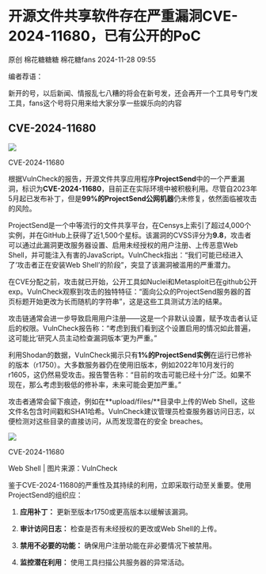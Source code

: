 #  开源文件共享软件存在严重漏洞CVE-2024-11680，已有公开的PoC   
原创 棉花糖糖糖  棉花糖fans   2024-11-28 09:55  
  
编者荐语：  
  
新开的号，以后新闻、情报乱七八糟的将会在新号发，还会再开一个工具号专门发工具，fans这个号将只用来给大家分享一些娱乐向的内容  
  
  
## CVE-2024-11680  
  
![](https://mmbiz.qpic.cn/sz_mmbiz_png/BgpLXnnTHwaZh2rMYLiat4ouC0OQn4E1Y0JawfRdmnVjdd9rU0GGWuSd22SCF0UvpDGrF38ahlZfTUHgickz4Ebw/640?wx_fmt=other&from=appmsg&tp=webp&wxfrom=5&wx_lazy=1&wx_co=1 "")  
  
CVE-2024-11680  
  
根据VulnCheck的报告，开源文件共享应用程序**ProjectSend**中的一个严重漏洞，标识为**CVE-2024-11680**，目前正在实际环境中被积极利用。尽管自2023年5月起已发布补丁，但是**99%的ProjectSend公网机器**仍未修复，依然面临被攻击的风险。  
  
ProjectSend是一个中等流行的文件共享平台，在Censys上索引了超过4,000个实例，并在GitHub上获得了近1,500个星标。该漏洞的CVSS评分为**9.8**，攻击者可以通过此漏洞更改服务器设置、启用未经授权的用户注册、上传恶意Web Shell，并可能注入有害的JavaScript。VulnCheck指出：“我们可能已经进入了‘攻击者正在安装Web Shell’的阶段”，突显了该漏洞被滥用的严重潜力。  
  
在CVE分配之前，攻击就已开始，公开工具如Nuclei和Metasploit已在github公开exp。VulnCheck观察到攻击的独特特征：“面向公众的ProjectSend服务器的首页标题开始更改为长而随机的字符串”，这是这些工具测试方法的结果。  
  
攻击链通常会进一步导致启用用户注册——这是一个非默认设置，赋予攻击者认证后的权限。VulnCheck报告称：“考虑到我们看到这个设置启用的情况如此普遍，这可能比‘研究人员主动检查漏洞版本’更为严重。”  
  
利用Shodan的数据，VulnCheck揭示只有**1%的ProjectSend实例**在运行已修补的版本（r1750）。大多数服务器仍在使用旧版本，例如2022年10月发行的r1605，这仍然易受攻击。报告警告称：“目前的攻击可能已经十分广泛。如果不现在，那么考虑到极低的修补率，未来可能会更加严重。”  
  
攻击者通常会留下痕迹，例如在**upload/files/**目录中上传的Web Shell，这些文件名包含时间戳和SHA1哈希。VulnCheck建议管理员检查服务器访问日志，以便检测对这些目录的直接访问，从而发现潜在的安全 breaches。  
  
![](https://mmbiz.qpic.cn/sz_mmbiz_jpg/BgpLXnnTHwaZh2rMYLiat4ouC0OQn4E1YtgdVgGT4GBftBffvEb1ornvY7o9jIVXW6bRR2kiaGMX0Pwv7PULjKuw/640?wx_fmt=other&from=appmsg&tp=webp&wxfrom=5&wx_lazy=1&wx_co=1 "")  
  
CVE-2024-11680  
  
Web Shell | 图片来源：VulnCheck  
  
鉴于CVE-2024-11680的严重性及其持续的利用，立即采取行动至关重要。使用ProjectSend的组织应：  
1. **应用补丁：** 更新至版本r1750或更高版本以缓解该漏洞。  
  
1. **审计访问日志：** 检查是否有未经授权的更改或Web Shell的上传。  
  
1. **禁用不必要的功能：** 确保用户注册功能在非必要情况下被禁用。  
  
1. **监控潜在利用：** 使用工具扫描公共服务器的异常活动。  
  
  
  
  

